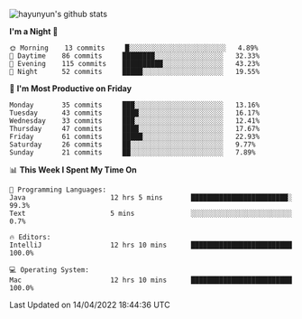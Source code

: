 
![hayunyun's github stats](https://github-readme-stats.vercel.app/api?username=hayunyun&show_icons=true)


<!--START_SECTION:waka-->
**I'm a Night 🦉** 

```text
🌞 Morning    13 commits     █░░░░░░░░░░░░░░░░░░░░░░░░   4.89% 
🌆 Daytime    86 commits     ████████░░░░░░░░░░░░░░░░░   32.33% 
🌃 Evening    115 commits    ██████████░░░░░░░░░░░░░░░   43.23% 
🌙 Night      52 commits     █████░░░░░░░░░░░░░░░░░░░░   19.55%

```
📅 **I'm Most Productive on Friday** 

```text
Monday       35 commits     ███░░░░░░░░░░░░░░░░░░░░░░   13.16% 
Tuesday      43 commits     ████░░░░░░░░░░░░░░░░░░░░░   16.17% 
Wednesday    33 commits     ███░░░░░░░░░░░░░░░░░░░░░░   12.41% 
Thursday     47 commits     ████░░░░░░░░░░░░░░░░░░░░░   17.67% 
Friday       61 commits     █████░░░░░░░░░░░░░░░░░░░░   22.93% 
Saturday     26 commits     ██░░░░░░░░░░░░░░░░░░░░░░░   9.77% 
Sunday       21 commits     ██░░░░░░░░░░░░░░░░░░░░░░░   7.89%

```


📊 **This Week I Spent My Time On** 

```text
💬 Programming Languages: 
Java                     12 hrs 5 mins       ████████████████████████░   99.3% 
Text                     5 mins              ░░░░░░░░░░░░░░░░░░░░░░░░░   0.7%

🔥 Editors: 
IntelliJ                 12 hrs 10 mins      █████████████████████████   100.0%

💻 Operating System: 
Mac                      12 hrs 10 mins      █████████████████████████   100.0%

```


 Last Updated on 14/04/2022 18:44:36 UTC
<!--END_SECTION:waka-->

<!--
**hayunyun/hayunyun** is a ✨ _special_ ✨ repository because its `README.md` (this file) appears on your GitHub profile.

Here are some ideas to get you started:

- 🔭 I’m currently working on ...
- 🌱 I’m currently learning ...
- 👯 I’m looking to collaborate on ...
- 🤔 I’m looking for help with ...
- 💬 Ask me about ...
- 📫 How to reach me: ...
- 😄 Pronouns: ...
- ⚡ Fun fact: ...
-->
